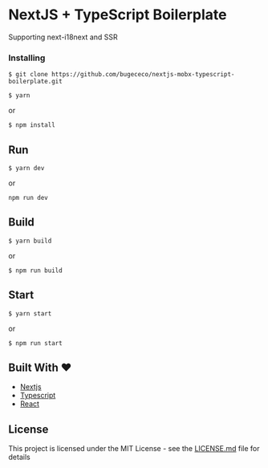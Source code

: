 # NextJS + TypeScript Boilerplate

Supporting next-i18next and SSR

### Installing

```
$ git clone https://github.com/bugececo/nextjs-mobx-typescript-boilerplate.git
```
```
$ yarn
```
or
```
$ npm install
```
## Run
```
$ yarn dev
```
or
```
npm run dev
```
## Build
```
$ yarn build
```
or 
```
$ npm run build
```

## Start
```
$ yarn start
```
or
```
$ npm run start
```

## Built With ❤️

* [Nextjs](https://nextjs.org/)
* [Typescript](https://www.typescriptlang.org/)
* [React](https://reactjs.org/)

## License

This project is licensed under the MIT License - see the [LICENSE.md](LICENSE.md) file for details

